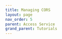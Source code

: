 ```yaml
---
title: Managing CORS
layout: page
nav_order: 5
parent: Access Service
grand_parent: Tutorials
---
```

